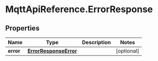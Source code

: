# MqttApiReference.ErrorResponse

## Properties

Name | Type | Description | Notes
------------ | ------------- | ------------- | -------------
**error** | [**ErrorResponseError**](ErrorResponseError.md) |  | [optional] 



